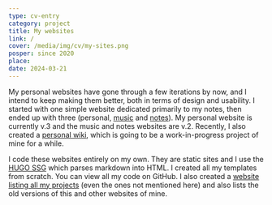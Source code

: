 ```yaml
---
type: cv-entry
category: project
title: My websites
link: /
cover: /media/img/cv/my-sites.png
posper: since 2020
place: 
date: 2024-03-21
---
```

My personal websites have gone through a few iterations by now, and I intend to keep making them better, both in terms of design and usability. I started with one simple website dedicated primarily to my notes, then ended up with three (personal, [music](https://music.pgersl.xyz/) and [notes](https://notes.pgersl.xyz)). My personal website is currently v.3 and the music and notes websites are v.2. Recently, I also created a [personal wiki](https://wiki.pgersl.xyz), which is going to be a work-in-progress project of mine for a while.

I code these websites entirely on my own. They are static sites and I use the [HUGO SSG](https://gohugo.io/) which parses markdown into HTML. I created all my templates from scratch. You can view all my code on GitHub. I also created a [website listing all my projects](https://projects.pgersl.xyz/) (even the ones not mentioned here) and also lists the old versions of this and other websites of mine.
